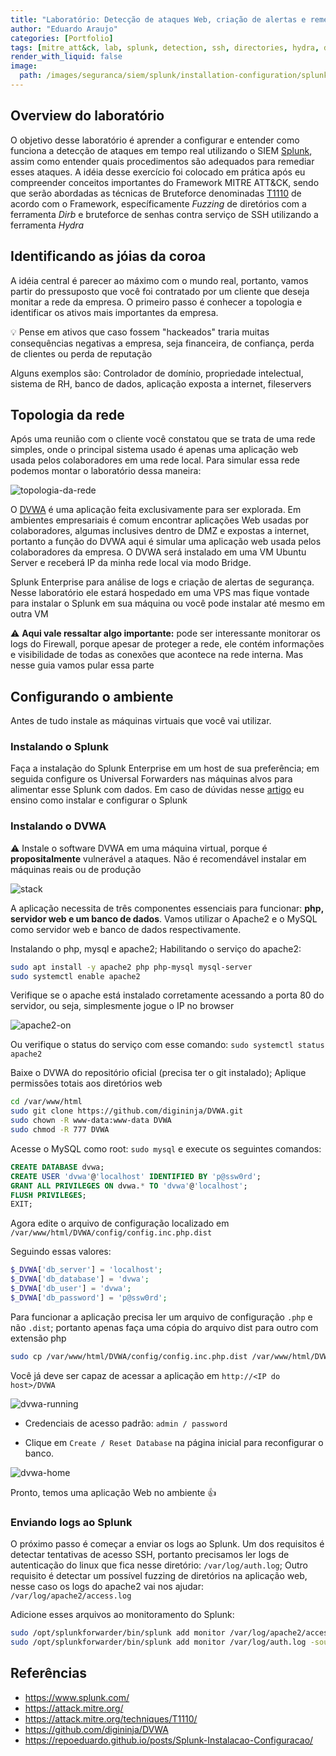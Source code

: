 ```yaml
---
title: "Laboratório: Detecção de ataques Web, criação de alertas e remediação"
author: "Eduardo Araujo"
categories: [Portfolio]
tags: [mitre_att&ck, lab, splunk, detection, ssh, directories, hydra, dirb, apache, DVWA]
render_with_liquid: false
image:
  path: /images/seguranca/siem/splunk/installation-configuration/splunk.svg
---
```


## Overview do laboratório 

O objetivo desse laboratório é aprender a configurar e entender como funciona a detecção de ataques em tempo real utilizando o SIEM [Splunk](https://www.splunk.com/), assim como entender quais procedimentos são adequados para remediar esses ataques. A idéia desse exercício foi colocado em prática após eu compreender conceitos importantes do Framework MITRE ATT&CK, sendo que serão abordadas as técnicas de Bruteforce denominadas [T1110](https://attack.mitre.org/techniques/T1110/) de acordo com o Framework, específicamente *Fuzzing* de diretórios com a ferramenta *Dirb* e bruteforce de senhas contra serviço de SSH utilizando a ferramenta *Hydra*


## Identificando as jóias da coroa

A idéia central é parecer ao máximo com o mundo real, portanto, vamos partir do pressuposto que você foi contratado por um cliente que deseja monitar a rede da empresa. O primeiro passo é conhecer a topologia e identificar os ativos mais importantes da empresa. 

💡 Pense em ativos que caso fossem "hackeados" traria muitas consequências negativas a empresa, seja financeira, de confiança, perda de clientes ou perda de reputação 

Alguns exemplos são: Controlador de domínio, propriedade intelectual, sistema de RH, banco de dados, aplicação exposta a internet, fileservers


## Topologia da rede

Após uma reunião com o cliente você constatou que se trata de uma rede simples, onde o principal sistema usado é apenas uma aplicação web usada pelos colaboradores em uma rede local. Para simular essa rede podemos montar o laboratório dessa maneira:

![topologia-da-rede](../images/seguranca/lab/ataques-web/topologia-rede.png)


O [DVWA](https://github.com/digininja/DVWA) é uma aplicação feita exclusivamente para ser explorada. Em ambientes empresariais é comum encontrar aplicações Web usadas por colaboradores, algumas inclusives dentro de DMZ e expostas a internet, portanto a função do DVWA aqui é simular uma aplicação web usada pelos colaboradores da empresa. O DVWA será instalado em uma VM Ubuntu Server e receberá IP da minha rede local via modo Bridge. 

Splunk Enterprise para análise de logs e criação de alertas de segurança. Nesse laboratório ele estará hospedado em uma VPS mas fique vontade para instalar o Splunk em sua máquina ou você pode instalar até mesmo em outra VM


⚠️ **Aqui vale ressaltar algo importante:** pode ser interessante monitorar os logs do Firewall, porque apesar de proteger a rede, ele contém informações e visibilidade de todas as conexões que acontece na rede interna. Mas nesse guia vamos pular essa parte


## Configurando o ambiente

Antes de tudo instale as máquinas virtuais que você vai utilizar.

### Instalando o Splunk

Faça a instalação do Splunk Enterprise em um host de sua preferência; em seguida configure os Universal Forwarders nas máquinas alvos para alimentar esse Splunk com dados. Em caso de dúvidas nesse [artigo](https://repoeduardo.github.io/posts/Splunk-Instalacao-Configuracao/) eu ensino como instalar e configurar o Splunk

### Instalando o DVWA

⚠️ Instale o software DVWA em uma máquina virtual, porque é **propositalmente** vulnerável a ataques. Não é recomendável instalar em máquinas reais ou de produção


![stack](../images/seguranca/lab/ataques-web/stack-dvwa.png)

A aplicação necessita de três componentes essenciais para funcionar: **php, servidor web e um banco de dados**. Vamos utilizar o Apache2 e o MySQL como servidor web e banco de dados respectivamente.


Instalando o php, mysql e apache2; Habilitando o serviço do apache2:

~~~bash
sudo apt install -y apache2 php php-mysql mysql-server
sudo systemctl enable apache2
~~~

Verifique se o apache está instalado corretamente acessando a porta 80 do servidor, ou seja, simplesmente jogue o IP no browser

![apache2-on](../images/seguranca/lab/ataques-web/apache2-running.png)

Ou verifique o status do serviço com esse comando: `sudo systemctl status apache2`


Baixe o DVWA do repositório oficial (precisa ter o git instalado); Aplique permissões totais aos diretórios web

~~~bash
cd /var/www/html
sudo git clone https://github.com/digininja/DVWA.git
sudo chown -R www-data:www-data DVWA
sudo chmod -R 777 DVWA
~~~

Acesse o MySQL como root: `sudo mysql` e execute os seguintes comandos:

~~~sql
CREATE DATABASE dvwa;
CREATE USER 'dvwa'@'localhost' IDENTIFIED BY 'p@ssw0rd';
GRANT ALL PRIVILEGES ON dvwa.* TO 'dvwa'@'localhost';
FLUSH PRIVILEGES;
EXIT;
~~~

Agora edite o arquivo de configuração localizado em `/var/www/html/DVWA/config/config.inc.php.dist`

Seguindo essas valores:

~~~php
$_DVWA['db_server'] = 'localhost';
$_DVWA['db_database'] = 'dvwa';
$_DVWA['db_user'] = 'dvwa';
$_DVWA['db_password'] = 'p@ssw0rd';
~~~

Para funcionar a aplicação precisa ler um arquivo de configuração ``.php`` e não ``.dist``; portanto apenas faça uma cópia do arquivo dist para outro com extensão php

~~~bash
sudo cp /var/www/html/DVWA/config/config.inc.php.dist /var/www/html/DVWA/config/config.inc.php
~~~

Você já deve ser capaz de acessar a aplicação em `http://<IP do host>/DVWA`

![dvwa-running](../images/seguranca/lab/ataques-web/dvwa-running.png)

- Credenciais de acesso padrão: `admin / password`

- Clique em ``Create / Reset Database`` na página inicial para reconfigurar o banco.

![dvwa-home](../images/seguranca/lab/ataques-web/dvwa-home.png)


Pronto, temos uma aplicação Web no ambiente 👍

### Enviando logs ao Splunk

O próximo passo é começar a enviar os logs ao Splunk. Um dos requisitos é detectar tentativas de acesso SSH, portanto precisamos ler logs de autenticação do linux que fica nesse diretório: `/var/log/auth.log`; Outro requisito é detectar um possível fuzzing de diretórios na aplicação web, nesse caso os logs do apache2 vai nos ajudar: `/var/log/apache2/access.log`

Adicione esses arquivos ao monitoramento do Splunk:

~~~bash
sudo /opt/splunkforwarder/bin/splunk add monitor /var/log/apache2/access.log -sourcetype apache:access:combined
sudo /opt/splunkforwarder/bin/splunk add monitor /var/log/auth.log -sourcetype linux:audit
~~~

## Referências

- https://www.splunk.com/
- https://attack.mitre.org/
- https://attack.mitre.org/techniques/T1110/
- https://github.com/digininja/DVWA
- https://repoeduardo.github.io/posts/Splunk-Instalacao-Configuracao/



<style>
.center img {
  display:block;
  margin-left:auto;
  margin-right:auto;
}
.wrap pre{
    white-space: pre-wrap;
}
</style>